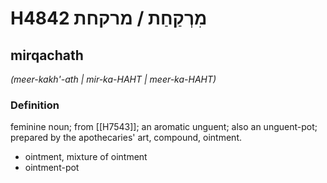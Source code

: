 # H4842 מִרְקַחַת / מרקחת

## mirqachath

_(meer-kakh'-ath | mir-ka-HAHT | meer-ka-HAHT)_

### Definition

feminine noun; from [[H7543]]; an aromatic unguent; also an unguent-pot; prepared by the apothecaries' art, compound, ointment.

- ointment, mixture of ointment
- ointment-pot
